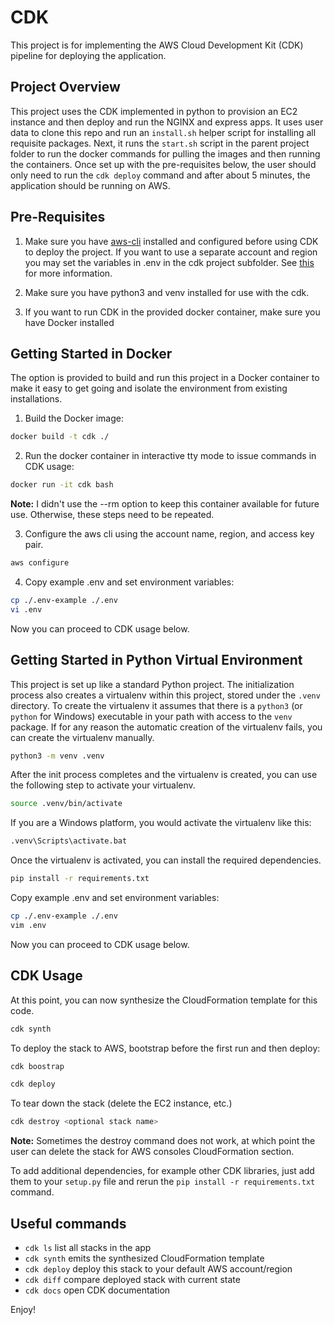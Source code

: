 # CDK 
This project is for implementing the AWS Cloud Development Kit (CDK) pipeline for deploying the application. 


## Project Overview
This project uses the CDK implemented in python to provision an EC2 instance and then deploy and run the NGINX and express apps.  It uses user data to clone this repo and run an ```install.sh``` helper script for installing all requisite packages.  Next, it runs the ```start.sh``` script in the parent project folder to run the docker commands for pulling the images and then running the containers.  Once set up with the pre-requisites below, the user should only need to run the ```cdk deploy``` command and after about 5 minutes, the application should be running on AWS.  


## Pre-Requisites 
1. Make sure you have [aws-cli](https://aws.amazon.com/cli/) installed and configured before using CDK to deploy the project.  If you want to use a separate account and region you may set the variables in .env in the cdk project subfolder. See [this](https://docs.aws.amazon.com/cli/latest/userguide/cli-configure-files.html) for more information. 

2. Make sure you have python3 and venv installed for use with the cdk.

3. If you want to run CDK in the provided docker container, make sure you have Docker installed


## Getting Started in Docker 
The option is provided to build and run this project in a Docker container to make it easy to get going and isolate the environment from existing installations.

1. Build the Docker image: 

```bash
docker build -t cdk ./
```

2. Run the docker container in interactive tty mode to issue commands in CDK usage:

```bash
docker run -it cdk bash 
```

**Note:** I didn't use the --rm option to keep this container available for future use.  Otherwise, these steps need to be repeated.

3. Configure the aws cli using the account name, region, and access key pair.

```bash
aws configure 
```

4. Copy example .env and set environment variables:

```bash
cp ./.env-example ./.env 
vi .env
```


Now you can proceed to CDK usage below.


## Getting Started in Python Virtual Environment
This project is set up like a standard Python project.  The initialization
process also creates a virtualenv within this project, stored under the `.venv`
directory.  To create the virtualenv it assumes that there is a `python3`
(or `python` for Windows) executable in your path with access to the `venv`
package. If for any reason the automatic creation of the virtualenv fails,
you can create the virtualenv manually.


```bash
python3 -m venv .venv
```

After the init process completes and the virtualenv is created, you can use the following
step to activate your virtualenv.

```bash
source .venv/bin/activate
```

If you are a Windows platform, you would activate the virtualenv like this:

```bash
.venv\Scripts\activate.bat
```

Once the virtualenv is activated, you can install the required dependencies.

```bash
pip install -r requirements.txt
```

Copy example .env and set environment variables:

```bash
cp ./.env-example ./.env 
vim .env
```

Now you can proceed to CDK usage below.


## CDK Usage

At this point, you can now synthesize the CloudFormation template for this code.

```bash
cdk synth
```

To deploy the stack to AWS, bootstrap before the first run and then deploy:

```bash
cdk boostrap
```

```bash
cdk deploy 
```

To tear down the stack (delete the EC2 instance, etc.)

```bash
cdk destroy <optional stack name>
```

**Note:** Sometimes the destroy command does not work, at which point the user can delete the stack for  AWS consoles CloudFormation section. 

To add additional dependencies, for example other CDK libraries, just add
them to your `setup.py` file and rerun the `pip install -r requirements.txt`
command.

## Useful commands

 * `cdk ls`          list all stacks in the app
 * `cdk synth`       emits the synthesized CloudFormation template
 * `cdk deploy`      deploy this stack to your default AWS account/region
 * `cdk diff`        compare deployed stack with current state
 * `cdk docs`        open CDK documentation

Enjoy!




